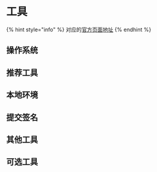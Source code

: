 # 工具

{% hint style="info" %}
对应的[官方页面地址](https://contributing.bitwarden.com/tools/)
{% endhint %}

## 操作系统 <a href="#operating-system" id="operating-system"></a>

## 推荐工具 <a href="#recommended-tools" id="recommended-tools"></a>

## 本地环境 <a href="#local-environment" id="local-environment"></a>

## 提交签名 <a href="#commit-signing" id="commit-signing"></a>

## 其他工具 <a href="#other-tools" id="other-tools"></a>

## 可选工具 <a href="#optional-tools" id="optional-tools"></a>
